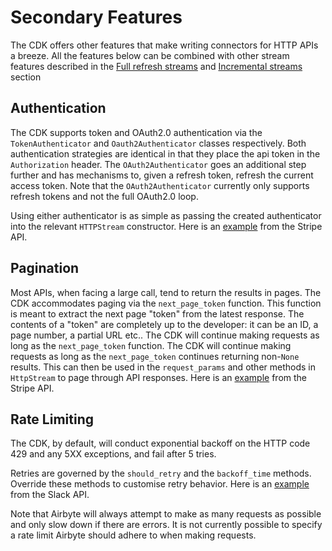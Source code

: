 # Secondary Features

The CDK offers other features that make writing connectors for HTTP APIs a breeze. All the features below can be combined with other stream features described in the [Full refresh streams](./full-refresh-stream.md) and [Incremental streams](incremental-stream.md) section

## Authentication

The CDK supports token and OAuth2.0 authentication via the `TokenAuthenticator` and `Oauth2Authenticator` classes
respectively. Both authentication strategies are identical in that they place the api token in the `Authorization`
header. The `OAuth2Authenticator` goes an additional step further and has mechanisms to, given a refresh token,
refresh the current access token. Note that the `OAuth2Authenticator` currently only supports refresh tokens
and not the full OAuth2.0 loop.

Using either authenticator is as simple as passing the created authenticator into the relevant `HTTPStream`
constructor. Here is an [example](https://github.com/airbytehq/airbyte/blob/master/airbyte-integrations/connectors/source-stripe/source_stripe/source.py#L242) from the Stripe API.

## Pagination

Most APIs, when facing a large call, tend to return the results in pages. The CDK accommodates paging
via the `next_page_token` function. This function is meant to extract the next page "token" from the latest
response. The contents of a "token" are completely up to the developer: it can be an ID, a page number, a partial URL etc.. The CDK will continue making requests as long as the `next_page_token` function. The CDK will continue making requests as long as the `next_page_token` continues returning
non-`None` results. This can then be used in the `request_params` and other methods in `HttpStream` to page through API responses. Here is an
[example](https://github.com/airbytehq/airbyte/blob/master/airbyte-integrations/connectors/source-stripe/source_stripe/source.py#L41) from the Stripe API.

## Rate Limiting

The CDK, by default, will conduct exponential backoff on the HTTP code 429 and any 5XX exceptions,
and fail after 5 tries.

Retries are governed by the `should_retry` and the `backoff_time` methods. Override these methods to
customise retry behavior. Here is an [example](https://github.com/airbytehq/airbyte/blob/master/airbyte-integrations/connectors/source-slack/source_slack/source.py#L72) from the Slack API.

Note that Airbyte will always attempt to make as many requests as possible and only slow down if there are
errors. It is not currently possible to specify a rate limit Airbyte should adhere to when making requests.
